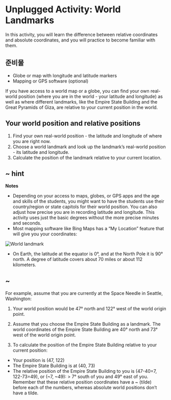 # Unplugged Activity: World Landmarks

In this activity, you will learn the difference between relative coordinates and absolute coordinates, and you will practice to become familiar with them.

## 준비물

* Globe or map with longitude and latitude markers
* Mapping or GPS software (optional)

If you have access to a world map or a globe, you can find your own real-world position (where you are in the world - your latitude and longitude) as well as where different landmarks, like the Empire State Building and the Great Pyramids of Giza, are relative to your current position in the world.

## Your world position and relative positions

1. Find your own real-world position - the latitude and longitude of where you are right now.
2. Choose a world landmark and look up the landmark’s real-world position - its latitude and longitude.
3. Calculate the position of the landmark relative to your current location.

## ~ hint

**Notes**

* Depending on your access to maps, globes, or GPS apps and the age and skills of the students, you might want to have the students use their country/region or state capitols for their world position. You can also adjust how precise you are in recording latitude and longitude. This activity uses just the basic degrees without the more precise minutes and seconds.
* Most mapping software like Bing Maps has a “My Location” feature that will give you your coordinates:

![World landmark](/static/courses/csintro/coordinates/world-landmark.jpg)

* On Earth, the latitude at the equator is 0°, and at the North Pole it is 90° north. A degree of latitude covers about 70 miles or about 112 kilometers.

## ~

For example, assume that you are currently at the Space Needle in Seattle, Washington:

1. Your world position would be 47° north and 122° west of the world origin point.
2. Assume that you choose the Empire State Building as a landmark. The world coordinates of the Empire State Building are 40° north and 73° west of the world origin point.

3. To calculate the position of the Empire State Building relative to your current position:

* Your position is (47, 122)
* The Empire State Building is at (40, 73)
* The relative position of the Empire State Building to you is (47-40=7, 122-73=49), or (~7, ~49): > 7° south of you and 49° east of you. Remember that these relative position coordinates have a ~ (tilde) before each of the numbers, whereas absolute world positions don’t have a tilde.